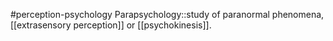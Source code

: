 #perception-psychology 
Parapsychology::study of paranormal phenomena, [[extrasensory perception]] or [[psychokinesis]].
<!--SR:!2024-02-05,3,250-->